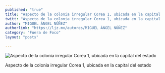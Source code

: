 ```yaml
---
published: "true"
title: "Aspecto de la colonia irregular Corea 1, ubicada en la capital del estado"
twitt: "Aspecto de la colonia irregular Corea 1, ubicada en la capital del estado"
author: "MIGUEL ÁNGEL NÚÑEZ"
authorlink: "https://ljz.mx/autores/MIGUEL ÁNGEL NÚÑEZ"
category: "Fuera de Foco"
layout: "posts"

---
```


![Aspecto de la colonia irregular Corea 1, ubicada en la capital del estado](http://i.imgur.com/AO3jL9jm.jpg)

Aspecto de la colonia irregular Corea 1, ubicada en la capital del estado
